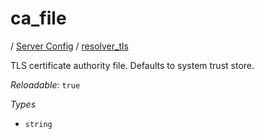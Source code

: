 # ca_file

/ [Server Config](/ref/config/index.md) / [resolver_tls](/ref/config/resolver_tls/index.md) 

TLS certificate authority file. Defaults to system trust store.

*Reloadable*: `true`

*Types*

- `string`


